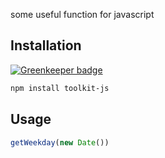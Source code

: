 some useful function for javascript


## Installation

[![Greenkeeper badge](https://badges.greenkeeper.io/tangweikun/toolkit.svg)](https://greenkeeper.io/)

```bash
npm install toolkit-js
```

## Usage

```js
getWeekday(new Date())
```
